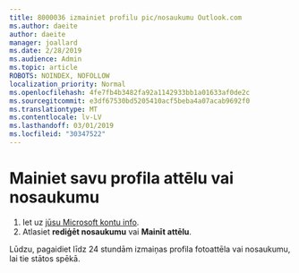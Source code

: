 ```yaml
---
title: 8000036 izmainiet profilu pic/nosaukumu Outlook.com
ms.author: daeite
author: daeite
manager: joallard
ms.date: 2/28/2019
ms.audience: Admin
ms.topic: article
ROBOTS: NOINDEX, NOFOLLOW
localization_priority: Normal
ms.openlocfilehash: 4fe7fb4b3482fa92a1142933bb1a01633af0de2c
ms.sourcegitcommit: e3df67530bd5205410acf5beba4a07acab9692f0
ms.translationtype: MT
ms.contentlocale: lv-LV
ms.lasthandoff: 03/01/2019
ms.locfileid: "30347522"
---
```

# <a name="change-my-profile-picture-or-name"></a>Mainiet savu profila attēlu vai nosaukumu

1. Iet uz [jūsu Microsoft kontu info](https://go.microsoft.com/fwlink/p/?linkid=860841).
1. Atlasiet **rediģēt nosaukumu** vai **Mainīt attēlu**.

Lūdzu, pagaidiet līdz 24 stundām izmaiņas profila fotoattēla vai nosaukumu, lai tie stātos spēkā.